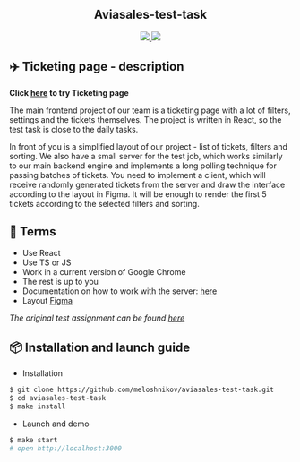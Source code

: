 <h2 align="center"> Aviasales-test-task </h2>

<div align="center">
    <a href="https://github.com/meloshnikov/aviasales-test-task/actions">
		<img src="https://github.com/meloshnikov/aviasales-test-task/workflows/linter-check/badge.svg" />
	</a>
    <a href="https://codeclimate.com/github/meloshnikov/aviasales-test-task/maintainability">
        <img src="https://api.codeclimate.com/v1/badges/116da556208626e1d451/maintainability" />
    </a>
</div>

## :airplane: Ticketing page - description 

**Click [here](https://rising-sun.vercel.app/) to try Ticketing page**

The main frontend project of our team is a ticketing page with a lot of filters, settings and the tickets themselves.
The project is written in React, so the test task is close to the daily tasks.

In front of you is a simplified layout of our project - list of tickets, filters and sorting. We also have a small server for the test job, which works similarly to our main backend engine and implements a long polling technique for passing batches of tickets. You need to implement a client, which will receive randomly generated tickets from the server and draw the interface according to the layout in Figma. It will be enough to render the first 5 tickets according to the selected filters and sorting.

## :bookmark_tabs: Terms

- Use React
- Use TS or JS
- Work in a current version of Google Chrome
- The rest is up to you
- Documentation on how to work with the server: [here](https://github.com/KosyanMedia/test-tasks/blob/master/aviasales_frontend/server.md)
- Layout [Figma](https://github.com/KosyanMedia/test-tasks/raw/f0f60244b045928746188a86ba4f76ddb5515111/aviasales_frontend/Aviasales%20Test%20Task.fig)

*The original test assignment can be found [here](https://github.com/KosyanMedia/test-tasks/tree/master/aviasales_frontend)*

## :package: Installation and launch guide
* Installation
```sh
$ git clone https://github.com/meloshnikov/aviasales-test-task.git
$ cd aviasales-test-task
$ make install
```

* Launch and demo
```sh
$ make start
# open http://localhost:3000
```
